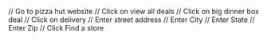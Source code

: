 // Go to pizza hut website
// Click on view all deals
// Click on big dinner box deal
// Click on delivery
// Enter street address
// Enter City
// Enter State
// Enter Zip
// Click Find a store